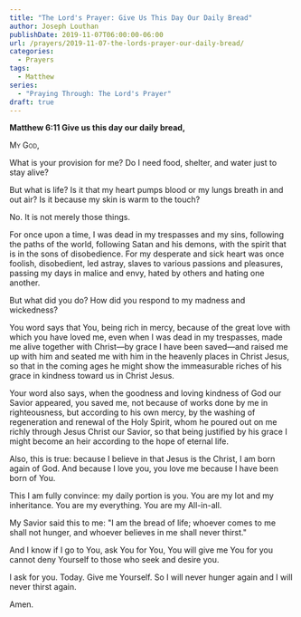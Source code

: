 ```yaml
---
title: "The Lord's Prayer: Give Us This Day Our Daily Bread"
author: Joseph Louthan
publishDate: 2019-11-07T06:00:00-06:00
url: /prayers/2019-11-07-the-lords-prayer-our-daily-bread/
categories:
  - Prayers
tags:
  - Matthew
series:
  - "Praying Through: The Lord's Prayer"
draft: true
---
```

**Matthew 6:11 Give us this day our daily bread,** 

<div style="font-variant: small-caps;">
  My God,
</div>

What is your provision for me? Do I need food, shelter, and water just to stay alive?

But what is life? Is it that my heart pumps blood or my lungs breath in and out air? Is it because my skin is warm to the touch?

No. It is not merely those things.

For once upon a time, I was dead in my trespasses and my sins, following the paths of the world, following Satan and his demons, with the spirit that is in the sons of disobedience. For my desperate and sick heart was once foolish, disobedient, led astray, slaves to various passions and pleasures, passing my days in malice and envy, hated by others and hating one another.

But what did you do? How did you respond to my madness and wickedness?

You word says that You, being rich in mercy, because of the great love with which you have loved me, even when I was dead in my trespasses, made me alive together with Christ—by grace I have been saved—and raised me up with him and seated me with him in the heavenly places in Christ Jesus, so that in the coming ages he might show the immeasurable riches of his grace in kindness toward us in Christ Jesus.


Your word also says, when the goodness and loving kindness of God our Savior appeared, you saved me, not because of works done by me in righteousness, but according to his own mercy, by the washing of regeneration and renewal of the Holy Spirit, whom he poured out on me richly through Jesus Christ our Savior, so that being justified by his grace I might become an heir according to the hope of eternal life.

Also, this is true: because I believe in that Jesus is the Christ, I am born again of God. And because I love you, you love me because I have been born of You.

This I am fully convince: my daily portion is you. You are my lot and my inheritance. You are my everything. You are my All-in-all.

My Savior said this to me: "I am the bread of life; whoever comes to me shall not hunger, and whoever believes in me shall never thirst."

And I know if I go to You, ask You for You, You will give me You for you cannot deny Yourself to those who seek and desire you.

I ask for you. Today. Give me Yourself. So I will never hunger again and I will never thirst again.

Amen.
